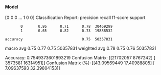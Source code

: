 #### Model
[0 0 0 ... 1 0 0]
Classification Report:
              precision    recall  f1-score   support

           0       0.86      0.71      0.78  30469299
           1       0.65      0.82      0.73  19888532

    accuracy                           0.75  50357831
   macro avg       0.75      0.77      0.75  50357831
weighted avg       0.78      0.75      0.76  50357831

Accuracy: 0.7549373601893219
Confusion Matrix:
[[21702057  8767242]
 [ 3573581 16314951]]
Confusion Matrix (%):
[[43.09569449 17.40988805]
 [ 7.09637593 32.39804153]]
